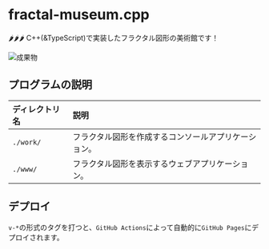 # fractal-museum.cpp

🌶️🌶️🌶️ C++(&TypeScript)で実装したフラクタル図形の美術館です！  

![成果物](./docs/images/fruit.gif)  

## プログラムの説明

| ディレクトリ名 | 説明 |
|:---|:---|
| `./work/` | フラクタル図形を作成するコンソールアプリケーション。 |
| `./www/` | フラクタル図形を表示するウェブアプリケーション。 |

## デプロイ

`v-*`の形式のタグを打つと、`GitHub Actions`によって自動的に`GitHub Pages`にデプロイされます。  
